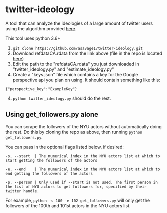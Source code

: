 # twitter-ideology

A tool that can analyze the ideologies of a large amount of twitter users using the algorithm provided [here](https://github.com/pablobarbera/twitter_ideology).

This tool uses python 3.6+

1. `git clone https://github.com/asavage1/twitter-ideology.git`
2. Download refdataCA.rdata from the link above (file in the repo is located [here](https://github.com/pablobarbera/twitter_ideology/blob/master/pkg/tweetscores/data/refdataCA.rdata))
3. Edit the path to the "refdataCA.rdata" you just downloaded in "twitter_ideology.py" and "estimate_ideology.py"
4. Create a "keys.json" file which contains a key for the Google perspective api you plan on using. It should contain something like this:

```
{"perspective_key":"ExampleKey"}
```

4. `python twitter_ideology.py` should do the rest.

## Using get_followers.py alone

You can scrape the followers of the NYU actors without automatically doing the rest. Do this by cloning the repo as above, then running `python get_followers.py`.

You can pass in the optional flags listed below, if desired:

```
-s, --start  | The numerical index in the NYU actors list at which to start getting the followers of the actors

-e, --end    | The numerical index in the NYU actors list at which to end getting the followers of the actors

-p, --person | Only used if --start is not used. The first person in the list of NYU actors to get followers for, specified by their twitter handle.
```

For example, `python -s 100 -e 102 get_followers.py` will only get the followers of the 100th and 101st actors in the NYU actors list.

